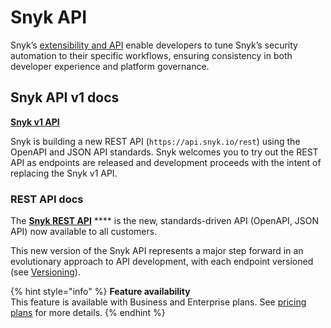 # Snyk API

Snyk’s [extensibility and API](https://snyk.io/blog/extensibility-and-the-snyk-api/) enable developers to tune Snyk’s security automation to their specific workflows, ensuring consistency in both developer experience and platform governance.

## Snyk API v1 docs

****[**Snyk v1 API**](https://snyk.docs.apiary.io/)****

Snyk is building a new REST API (`https://api.snyk.io/rest`) using the OpenAPI and JSON API standards. Snyk welcomes you to try out the REST API as endpoints are released and development proceeds with the intent of replacing the Snyk v1 API.

### REST API docs

The [**Snyk REST API**](https://apidocs.snyk.io/) **** is the new, standards-driven API (OpenAPI, JSON API) now available to all customers.

This new version of the Snyk API represents a major step forward in an evolutionary approach to API development, with each endpoint versioned (see [Versioning](https://apidocs.snyk.io/#overview)).

{% hint style="info" %}
**Feature availability**\
This feature is available with Business and Enterprise plans. See [pricing plans](https://snyk.io/plans/) for more details.
{% endhint %}
